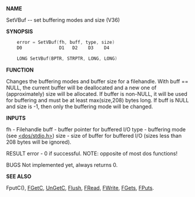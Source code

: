 
**NAME**

SetVBuf -- set buffering modes and size (V36)

**SYNOPSIS**

```c
    error = SetVBuf(fh, buff, type, size)
    D0              D1   D2    D3    D4

    LONG SetVBuf(BPTR, STRPTR, LONG, LONG)

```
**FUNCTION**

Changes the buffering modes and buffer size for a filehandle.
With buff == NULL, the current buffer will be deallocated and a
new one of (approximately) size will be allocated.  If buffer is
non-NULL, it will be used for buffering and must be at least
max(size,208) bytes long.  If buff is NULL and size is -1,
then only the buffering mode will be changed.

**INPUTS**

fh   - Filehandle
buff - buffer pointer for buffered I/O
type - buffering mode (see [&#060;dos/stdio.h&#062;](_OOVB))
size - size of buffer for buffered I/O (sizes less than 208 bytes
will be ignored).

RESULT
error - 0 if successful.  NOTE: opposite of most dos functions!

BUGS
Not implemented yet, always returns 0.

**SEE ALSO**

FputC(), [FGetC](FGetC), [UnGetC](UnGetC), [Flush](Flush), [FRead](FRead), [FWrite](FWrite), [FGets](FGets),
[FPuts](FPuts).
